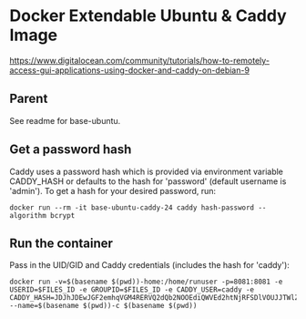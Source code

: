 # Docker Extendable Ubuntu & Caddy Image

https://www.digitalocean.com/community/tutorials/how-to-remotely-access-gui-applications-using-docker-and-caddy-on-debian-9


## Parent

See readme for base-ubuntu.

## Get a password hash

Caddy uses a password hash which is provided via environment variable CADDY_HASH or defaults to the hash for 'password' (default username is 'admin'). To get a hash for your desired password, run:

```
docker run --rm -it base-ubuntu-caddy-24 caddy hash-password --algorithm bcrypt
```

## Run the container


Pass in the UID/GID and Caddy credentials (includes the hash for 'caddy'):

```
docker run -v=$(basename $(pwd))-home:/home/runuser -p=8081:8081 -e USERID=$FILES_ID -e GROUPID=$FILES_ID -e CADDY_USER=caddy -e CADDY_HASH=JDJhJDEwJGF2emhqVGM4RERVQ2dQb2NOOEdiQWVEd2htNjRFSDlVOUJJTWlZNmNPdmRNZnlnT1lLTTBD --name=$(basename $(pwd))-c $(basename $(pwd))
```

